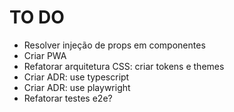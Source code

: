 # TO DO

- Resolver injeção de props em componentes
- Criar PWA
- Refatorar arquitetura CSS: criar tokens e themes
- Criar ADR: use typescript
- Criar ADR: use playwright
- Refatorar testes e2e?